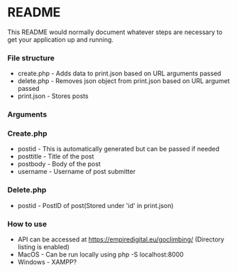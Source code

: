 # README

This README would normally document whatever steps are necessary to get your application up and running.

### File structure

- create.php - Adds data to print.json based on URL arguments passed
- delete.php - Removes json object from print.json based on URL argumet passed
- print.json - Stores posts

### Arguments

### Create.php

- postid - This is automatically generated but can be passed if needed
- posttitle - Title of the post
- postbody - Body of the post
- username - Username of post submitter

### Delete.php

- postid - PostID of post(Stored under 'id' in print.json)

### How to use

- API can be accessed at https://empiredigital.eu/goclimbing/ (Directory listing is enabled)
- MacOS - Can be run locally using php -S localhost:8000
- Windows - XAMPP?

